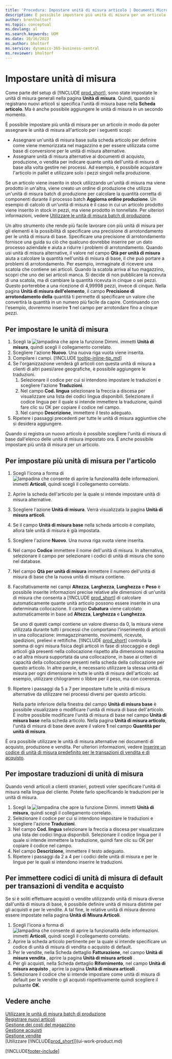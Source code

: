 ```yaml
---
title: 'Procedura: Impostare unità di misura articolo | Documenti Microsoft'
description: È possibile impostare più unità di misura per un articolo in modo da poter assegnare le unità di misura all'articolo.
author: brentholtorf
ms.topic: conceptual
ms.devlang: al
ms.search.keywords: UOM
ms.date: 10/16/2023
ms.author: bholtorf
ms.service: dynamics-365-business-central
ms.reviewer: bholtorf
---
```

# Impostare unità di misura

Come parte del setup di [!INCLUDE [prod_short](includes/prod_short.md)], sono state impostate le unità di misura generali nella pagina **Unità di misura**. Quindi, quando si registrano nuovi articoli si specifica l'unità di misura base nella **Scheda articolo**. Ma è anche possibile aggiungere le unità di misura in un secondo momento.  

È possibile impostare più unità di misura per un articolo in modo da poter assegnare le unità di misura all'articolo per i seguenti scopi:

- Assegnare un'unità di misura base sulla scheda articolo per definire come viene memorizzata nel magazzino e per essere utilizzata come base di conversione per le unità di misura alternative.
- Assegnare unità di misura alternative ai documenti di acquisto, produzione, o vendita per indicare quante unità dell'unità di misura di base alla volta gestire nei processi. Ad esempio, è possibile acquistare l'articolo in pallet e utilizzare solo i pezzi singoli nella produzione.

Se un articolo viene inserito in stock utilizzando un'unità di misura ma viene prodotto in un'altra, viene creato un ordine di produzione che utilizza un'unità di misura batch di produzione per calcolare la quantità corretta di componenti durante il processo batch **Aggiorna ordine produzione**. Un esempio di calcolo di un'unità di misura è il caso in cui un articolo prodotto viene inserito in stock in pezzi, ma viene prodotto in tonnellate. Per ulteriori informazioni, vedere [Utilizzare le unità di misura batch di produzione](production-how-to-use-the-manufacturing-batch-unit-of-measure.md).  

Un altro strumento che rende più facile lavorare con più unità di misura per gli elementi è la possibilità di specificare una precisione di arrotondamento per le unità di misura di base. Specificare una precisione di arrotondamento fornisce una guida su ciò che qualcuno dovrebbe inserire per un dato processo aziendale e aiuta a ridurre i problemi di arrotondamento. Quando usi unità di misura alternative, il valore nel campo **Qtà per unità di misura** aiuta a calcolare la quantità nell'unità di misura di base, il che può portare a problemi di arrotondamento. Per esempio, immaginate di ricevere una scatola che contiene sei articoli. Quando la scatola arriva al tuo magazzino, scopri che uno dei sei articoli manca. Si decide di non pubblicare la ricevuta di una scatola, ma di cambiare la quantità ricevuta in cinque o sei pezzi. Questo porterebbe a una ricezione di 4,99998 pezzi, invece di cinque. Nella pagina **Unità di misura dell'elemento**, il campo **Precisione di arrotondamento della** quantità ti permette di specificare un valore che convertirà la quantità in un numero più facile da capire. Continuando con l'esempio, dovremmo inserire **1** nel campo per arrotondare fino a cinque pezzi.

## Per impostare le unità di misura

1. Scegli la ![lampadina che apre la funzione Dimmi.](media/ui-search/search_small.png "Dimmi cosa vuoi fare") immetti **Unità di misura**, quindi scegli il collegamento correlato.  
2. Scegliere l'azione **Nuovo**. Una nuova riga vuota viene inserita.  
3. Compilare i campi. [!INCLUDE [tooltip-inline-tip_md](includes/tooltip-inline-tip_md.md)]  
4. Se l'organizzazione venderà gli articoli con questa unità di misura a clienti di altri paesi/aree geografiche, è possibile aggiungere le traduzioni.  
    1. Selezionare il codice per cui si intendono impostare le traduzioni e scegliere l'azione **Traduzioni**.
    2. Nel campo **Cod. lingua** selezionare la freccia a discesa per visualizzare una lista dei codici lingua disponibili. Selezionare il codice lingua per il quale si intende immettere la traduzione, quindi fare clic su OK per copiare il codice nel campo.
    3. Nel campo **Descrizione**, immettere il testo adeguato.
5. Ripetere i passaggi precedenti per tutte le unità di misura aggiuntive che si desidera aggiungere.  

Quando si registra un nuovo articolo è possibile scegliere l'unità di misura di base dall'elenco delle unità di misura impostato ora. È anche possibile impostare più unità di misura per un articolo.  

## Per impostare più unità di misura per l'articolo

1. Scegli l'icona a forma di ![lampadina che consente di aprire la funzionalità delle informazioni.](media/ui-search/search_small.png "Dimmi cosa vuoi fare") immetti **Articoli**, quindi scegli il collegamento correlato.
2. Aprire la scheda dell'articolo per la quale si intende impostare unità di misura alternative.
3. Scegliere l'azione **Unità di misura**. Verrà visualizzata la pagina **Unità di misura articoli**.
4. Se il campo **Unità di misura base** nella scheda articolo è compilato, allora tale unità di misura è già impostata.
5. Scegliere l'azione **Nuovo**. Una nuova riga vuota viene inserita.
6. Nel campo **Codice** immettere il nome dell'unità di misura. In alternativa, selezionare il campo per selezionare i codici di unità di misura che sono nel database.
7. Nel campo **Qtà per unità di misura** immettere il numero dell'unità di misura di base che la nuova unità di misura contiene.
8. Facoltativamente nei campi **Altezza**, **Larghezza**, **Lunghezza** e **Peso** è possibile inserite informazioni precise relative alle dimensioni di un'unità di misura che consenta a [!INCLUDE [prod_short](includes/prod_short.md)] di calcolare automaticamente quante unità articolo possono essere inserite in una determinata collocazione. Il campo **Cubatura** viene calcolato automaticamente in base ad **Altezza**, **Larghezza** e **Lunghezza**.

    Se uno di questi campi contiene un valore diverso da 0, la misura viene utilizzata durante tutti i processi che comportano l'inserimento di articoli in una collocazione: immagazzinamento, movimenti, ricevute, spedizioni, prelievi e rettifiche. [!INCLUDE [prod_short](includes/prod_short.md)] controlla la somma di ogni misura fisica degli articoli in fase di stoccaggio e degli articoli già presenti nella collocazione rispetto alla dimensiona massima o ad altra misura supportata da una collocazione, in base ai criteri di capacità della collocazione presenti nella scheda della collocazione per questo articolo. In altre parole, è necessario utilizzare la stessa unità di misura per ogni dimensione in tutte le unità di misura dell'articolo: ad esempio, utilizzare chilogrammi o libbre per il peso, ma con coerenza.
9. Ripetere i passaggi da 5 a 7 per impostare tutte le unità di misura alternative da utilizzare nei processi diversi per questo articolo.

    Nella parte inferiore della finestra del campo **Unità di misura base** è possibile visualizzare o modificare l'unità di misura di base dell'articolo. È inoltre possibile modificare l'unità di misura di base nel campo **Unità di misura base** nella scheda articolo. Nella pagina **Unità di misura articolo**, l'unità di misura di base deve avere il valore **1** nel campo **Quantità per unità di misura**.

È ora possibile utilizzare le unità di misura alternative nei documenti di acquisto, produzione e vendita. Per ulteriori informazioni, vedere [Inserire un codice di unità di misura predefinito per le transazioni di vendita e di acquisto](#to-enter-a-default-unit-of-measure-code-for-sales-and-purchasing-transactions).  

## Per impostare traduzioni di unità di misura

Quando vendi articoli a clienti stranieri, potresti voler specificare l'unità di misura nella lingua del cliente. Potete farlo specificando le traduzioni per le unità di misura.

1. Scegli la ![lampadina che apre la funzione Dimmi.](media/ui-search/search_small.png "Dimmi cosa vuoi fare") immetti **Unità di misura**, quindi scegli il collegamento correlato.
2. Selezionare il codice per cui si intendono impostare le traduzioni e scegliere l'azione **Traduzioni**.
3. Nel campo **Cod. lingua** selezionare la freccia a discesa per visualizzare una lista dei codici lingua disponibili. Selezionare il codice lingua per il quale si intende immettere la traduzione, quindi fare clic su OK per copiare il codice nel campo.
4. Nel campo **Descrizione**, immettere il testo adeguato.
5. Ripetere i passaggi da 2 a 4 per i codici delle unità di misura e per le lingue per le quali si intendono inserire le traduzioni.

## Per immettere codici di unità di misura di default per transazioni di vendita e acquisto

Se si è soliti effettuare acquisti o vendite utilizzando unità di misura diverse dall'unità di misura di base, è possibile definire unità di misura distinte per gli acquisti e per le vendite. A tal fine, le relative unità di misura devono essere impostate nella pagina **Unità di Misura Articoli**.

1. Scegli l'icona a forma di ![lampadina che consente di aprire la funzionalità delle informazioni.](media/ui-search/search_small.png "Informazioni sull'operazione che si desidera eseguire") immetti **Articoli**, quindi scegli il collegamento correlato.
2. Aprire la scheda articolo pertinente per la quale si intende specificare un codice di unità di misura di vendita o acquisto di default.
3. Per le vendite, nella Scheda dettaglio **Fatturazione**, nel campo **Unità di misura vendita** , aprire la pagina **Unità di misura articoli** .
4. Per gli acquisti, nella Scheda dettaglio **Rifornimento**, nel campo **Unità di misura acquisto** , aprire la pagina **Unità di misura articoli** .
5. Selezionare il codice che si intende impostare come unità di misura di default per le vendite o gli acquisti rispettivamente quindi scegliere il pulsante **OK**.

## Vedere anche

[Utilizzare le unità di misura batch di produzione](production-how-to-use-the-manufacturing-batch-unit-of-measure.md)  
[Registrare nuovi articoli](inventory-how-register-new-items.md)  
[Gestione dei costi del magazzino](inventory-manage-inventory.md)  
[Gestione acquisti](purchasing-manage-purchasing.md)  
[Gestione vendite](sales-manage-sales.md)  
[Utilizzare [!INCLUDE[prod_short](includes/prod_short.md)]](ui-work-product.md)  


[!INCLUDE[footer-include](includes/footer-banner.md)]
